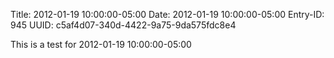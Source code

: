 Title: 2012-01-19 10:00:00-05:00
Date: 2012-01-19 10:00:00-05:00
Entry-ID: 945
UUID: c5af4d07-340d-4422-9a75-9da575fdc8e4

This is a test for 2012-01-19 10:00:00-05:00
